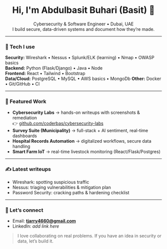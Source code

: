 <!-- Profile README for coderbas -->
<h1 align="center">Hi, I'm Abdulbasit Buhari (Basit) 👋</h1>

<p align="center">
Cybersecurity & Software Engineer • Dubai, UAE  
<br/>I build secure, data-driven systems and document how they’re made.
</p>


---

### 🧰 Tech I use
**Security:** Wireshark • Nessus • Splunk/ELK (learning) • Nmap • OWASP basics  
**Backend:** Python (Flask/Django) • Java • Node  
**Frontend:** React • Tailwind • Bootstrap  
**Data/Cloud:** PostgreSQL • MySQL • AWS basics  • MongoDb
**Other:** Docker • Git/GitHub • CI

---

### 📌 Featured Work
- **Cybersecurity Labs** → hands-on writeups with screenshots & remediation  
  👉 <a href="https://github.com/coderbas/cybersecurity-labs">github.com/coderbas/cybersecurity-labs</a>  
- **Survey Suite (Municipality)** → full-stack + AI sentiment, real-time dashboards  
- **Hospital Records Automation** → digitalized workflows, secure data handling  
- **Smart Farm IoT** → real-time livestock monitoring (React/Flask/Postgres)

---

### ✍️ Latest writeups
- Wireshark: spotting suspicious traffic  
- Nessus: triaging vulnerabilities & mitigation plan  
- Password Security: cracking paths & hardening checklist

---

### 🤝 Let’s connect
- Email: **tjarry4660@gmail.com**  
- LinkedIn: *add link here*

> I love collaborating on real problems. If you have an idea in security or data, let’s build it.
